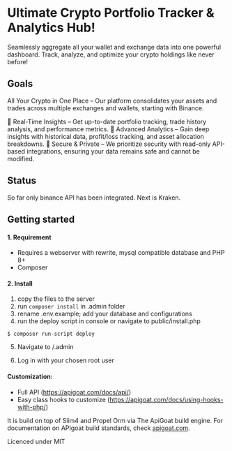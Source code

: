 # Ultimate Crypto Portfolio Tracker & Analytics Hub!

Seamlessly aggregate all your wallet and exchange data into one powerful dashboard. Track, analyze, and optimize your crypto holdings like never before!

## Goals

All Your Crypto in One Place – Our platform consolidates your assets and trades across multiple exchanges and wallets, starting with Binance.

🔹 Real-Time Insights – Get up-to-date portfolio tracking, trade history analysis, and performance metrics.
🔹 Advanced Analytics – Gain deep insights with historical data, profit/loss tracking, and asset allocation breakdowns.
🔹 Secure & Private – We prioritize security with read-only API-based integrations, ensuring your data remains safe and cannot be modified.

## Status

So far only binance API has been integrated. Next is Kraken.

## Getting started

#### 1. Requirement

- Requires a webserver with rewrite, mysql compatible database and PHP 8+
- Composer

#### 2. Install

1. copy the files to the server
2. run `composer install` in .admin folder
3. rename .env.example; add your database and configurations
4. run the deploy script in console or navigate to public/install.php

```
$ composer run-script deploy
```

5. Navigate to /.admin

6. Log in with your chosen root user

#### Customization:
- Full API (https://apigoat.com/docs/api/)
- Easy class hooks to customize (https://apigoat.com/docs/using-hooks-with-php/)

It is build on top of Slim4 and Propel Orm via The ApiGoat build engine.
For documentation on APIgoat build standards, check [apigoat.com](https://apigoat.com/).

Licenced under MIT